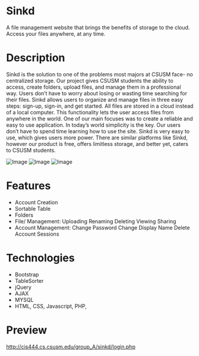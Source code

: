 # Sinkd
A file management website that brings the benefits of storage to the cloud. Access your files anywhere, at any time.

# Description
Sinkd is the solution to one of the problems most majors at CSUSM face- no centralized storage. Our project gives CSUSM students the ability to access, create folders, upload files, and manage them in a professional way. Users don’t have to worry about losing or wasting time searching for their files. Sinkd allows users to organize and manage files in three easy steps: sign-up, sign-in, and get started. All files are stored in a cloud instead of a local computer. This functionality lets the user access files from anywhere in the world. One of our main focuses was to create a reliable and easy to use application. In today’s world simplicity is the key. Our users don’t have to spend time learning how to use the site. Sinkd is very easy to use, which gives users more power. There are similar platforms like Sinkd, however our product is free, offers limitless storage, and better yet, caters to CSUSM students.

![Image](https://i.imgur.com/eYa1Lrq.png)
![Image](https://i.imgur.com/JLsfFE0.png)
![Image](https://i.imgur.com/Mo4hapv.png)

# Features
- Account Creation
- Sortable Table
- Folders
- File/ Management:
    Uploading
    Renaming
    Deleting
    Viewing
    Sharing
- Account Management:
    Change Password
    Change Display Name
    Delete Account
    Sessions

# Technologies
- Bootstrap
- TableSorter
- jQuery
- AJAX
- MYSQL
- HTML, CSS, Javascript, PHP,

# Preview
http://cis444.cs.csusm.edu/group_A/sinkd/login.php
